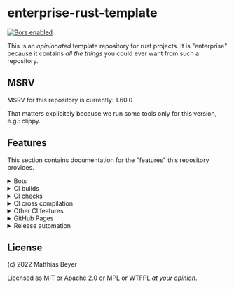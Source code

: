 # enterprise-rust-template

<!-- markdownlint-disable MD033 -->

[![Bors enabled](https://bors.tech/images/badge_small.svg)](https://app.bors.tech/repositories/46481)

This is an _opinionated_ template repository for rust projects.
It is "enterprise" because it contains _all the things_ you could ever want from
such a repository.

## MSRV

MSRV for this repository is currently: 1.60.0

That matters explicitely because we run some tools only for this version, e.g.:
clippy.

## Features

This section contains documentation for the "features" this repository provides.

<details>
<summary>
    Bots
</summary>

### Bors

[Bors is a GitHub bot](https://bors.tech)
that prevents merge skew / semantic merge conflicts, so when a developer
checks out the main branch, they can expect all the tests to pass
out-of-the-box.

### Dependabot

Dependabot is enabled so that dependencies are always up-to-date.

### Stalebot

Issues and PRs are automatically marked as stale by stalebot.
PRs are closed after some time, but issues are not.
</details>

<details>
<summary>
    CI builds
</summary>

Builds are done for the following distributions right now:

- [ ] alpine
- [ ] archlinux
- [ ] centos
- [ ] debian
- [ ] nixos
- [ ] RHEL
- [ ] static using musl
- [x] ubuntu
- [ ] yocto

</details>

<details>
<summary>
    CI checks
</summary>

The following checks are currently done by CI:

- [x] tests
- [x] clippy
- [ ] coverage
- [x] cargo-deny
- [x] cargo-outdated

</details>

<details>
<summary>
    CI cross compilation
</summary>

The following targets are currently enabled for cross compilation:

- [ ] ARM
- [x] RISC-V

</details>

<details>
<summary>
    Other CI features
</summary>

The following features are implemented in CI that do not fit in above
sections:

- [x] caching
- [x] commits are linted using [gitlint](https://jorisroovers.com/gitlint/)
- [x] blocking of "!fixup"/"!squash" commits
- [ ] first-time contributor message
- [x] automatic labeling
- [ ] automatic assigning issues/PRs
- [ ] automatic reviews
  - [ ] missspell checks
  - [ ] language checks

</details>

<details>
<summary>
    GitHub Pages
</summary>

GitHub Pages are used for

- [ ] Code documentation
- [ ] website (using zola)

</details>

<details>
<summary>
    Release automation
</summary>

Nothing is implemented for release automation yet.
</details>

## License

(c) 2022 Matthias Beyer

Licensed as MIT or Apache 2.0 or MPL or WTFPL _at your opinion_.
